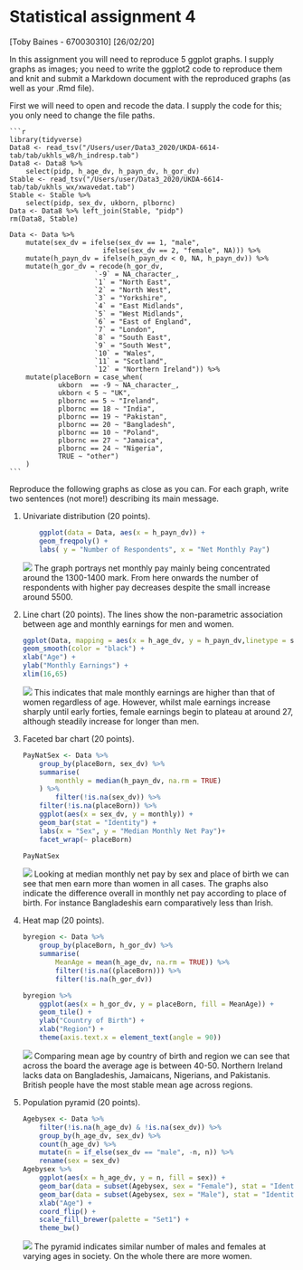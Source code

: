 Statistical assignment 4
================
\[Toby Baines - 670030310\]
\[26/02/20\]

In this assignment you will need to reproduce 5 ggplot graphs. I supply
graphs as images; you need to write the ggplot2 code to reproduce them
and knit and submit a Markdown document with the reproduced graphs (as
well as your .Rmd file).

First we will need to open and recode the data. I supply the code for
this; you only need to change the file paths.

    ```r
    library(tidyverse)
    Data8 <- read_tsv("/Users/user/Data3_2020/UKDA-6614-tab/tab/ukhls_w8/h_indresp.tab")
    Data8 <- Data8 %>%
        select(pidp, h_age_dv, h_payn_dv, h_gor_dv)
    Stable <- read_tsv("/Users/user/Data3_2020/UKDA-6614-tab/tab/ukhls_wx/xwavedat.tab")
    Stable <- Stable %>%
        select(pidp, sex_dv, ukborn, plbornc)
    Data <- Data8 %>% left_join(Stable, "pidp")
    rm(Data8, Stable)
    
    Data <- Data %>%
        mutate(sex_dv = ifelse(sex_dv == 1, "male",
                           ifelse(sex_dv == 2, "female", NA))) %>%
        mutate(h_payn_dv = ifelse(h_payn_dv < 0, NA, h_payn_dv)) %>%
        mutate(h_gor_dv = recode(h_gor_dv,
                         `-9` = NA_character_,
                         `1` = "North East",
                         `2` = "North West",
                         `3` = "Yorkshire",
                         `4` = "East Midlands",
                         `5` = "West Midlands",
                         `6` = "East of England",
                         `7` = "London",
                         `8` = "South East",
                         `9` = "South West",
                         `10` = "Wales",
                         `11` = "Scotland",
                         `12` = "Northern Ireland")) %>%
        mutate(placeBorn = case_when(
                ukborn  == -9 ~ NA_character_,
                ukborn < 5 ~ "UK",
                plbornc == 5 ~ "Ireland",
                plbornc == 18 ~ "India",
                plbornc == 19 ~ "Pakistan",
                plbornc == 20 ~ "Bangladesh",
                plbornc == 10 ~ "Poland",
                plbornc == 27 ~ "Jamaica",
                plbornc == 24 ~ "Nigeria",
                TRUE ~ "other")
        )
    ```

Reproduce the following graphs as close as you can. For each graph,
write two sentences (not more\!) describing its main message.

1.  Univariate distribution (20 points).
    
    ``` r
        ggplot(data = Data, aes(x = h_payn_dv)) +
        geom_freqpoly() +
        labs( y = "Number of Respondents", x = "Net Monthly Pay")
    ```
    
    ![](assignment4_files/figure-gfm/unnamed-chunk-2-1.png)<!-- --> The
    graph portrays net monthly pay mainly being concentrated around the
    1300-1400 mark. From here onwards the number of respondents with
    higher pay decreases despite the small increase around 5500.

2.  Line chart (20 points). The lines show the non-parametric
    association between age and monthly earnings for men and
    women.
    
    ``` r
    ggplot(Data, mapping = aes(x = h_age_dv, y = h_payn_dv,linetype = sex_dv)) +
    geom_smooth(color = "black") +
    xlab("Age") +
    ylab("Monthly Earnings") +
    xlim(16,65) 
    ```
    
    ![](assignment4_files/figure-gfm/unnamed-chunk-3-1.png)<!-- --> This
    indicates that male monthly earnings are higher than that of women
    regardless of age. However, whilst male earnings increase sharply
    until early forties, female earnings begin to plateau at around 27,
    although steadily increase for longer than men.

3.  Faceted bar chart (20 points).
    
    ``` r
    PayNatSex <- Data %>%
        group_by(placeBorn, sex_dv) %>%
        summarise(
            monthly = median(h_payn_dv, na.rm = TRUE)
        ) %>%
            filter(!is.na(sex_dv)) %>%
        filter(!is.na(placeBorn)) %>%
        ggplot(aes(x = sex_dv, y = monthly)) +
        geom_bar(stat = "Identity") +
        labs(x = "Sex", y = "Median Monthly Net Pay")+
        facet_wrap(~ placeBorn)
    
    PayNatSex
    ```
    
    ![](assignment4_files/figure-gfm/unnamed-chunk-4-1.png)<!-- -->
    Looking at median monthly net pay by sex and place of birth we can
    see that men earn more than women in all cases. The graphs also
    indicate the difference overall in monthly net pay according to
    place of birth. For instance Bangladeshis earn comparatively less
    than Irish.

4.  Heat map (20 points).
    
    ``` r
    byregion <- Data %>% 
        group_by(placeBorn, h_gor_dv) %>%
        summarise(
            MeanAge = mean(h_age_dv, na.rm = TRUE)) %>%
            filter(!is.na((placeBorn))) %>%
            filter(!is.na(h_gor_dv))
    
    byregion %>%
        ggplot(aes(x = h_gor_dv, y = placeBorn, fill = MeanAge)) +
        geom_tile() +
        ylab("Country of Birth") +
        xlab("Region") +
        theme(axis.text.x = element_text(angle = 90))
    ```
    
    ![](assignment4_files/figure-gfm/unnamed-chunk-5-1.png)<!-- -->
    Comparing mean age by country of birth and region we can see that
    across the board the average age is between 40-50. Northern Ireland
    lacks data on Bangladeshis, Jamaicans, Nigerians, and Pakistanis.
    British people have the most stable mean age across regions.

5.  Population pyramid (20 points).
    
    ``` r
    Agebysex <- Data %>%
        filter(!is.na(h_age_dv) & !is.na(sex_dv)) %>%
        group_by(h_age_dv, sex_dv) %>%
        count(h_age_dv) %>%
        mutate(n = if_else(sex_dv == "male", -n, n)) %>%
        rename(sex = sex_dv)
    Agebysex %>%
        ggplot(aes(x = h_age_dv, y = n, fill = sex)) +
        geom_bar(data = subset(Agebysex, sex = "Female"), stat = "Identity") +
        geom_bar(data = subset(Agebysex, sex = "Male"), stat = "Identity") +
        xlab("Age") +
        coord_flip() +
        scale_fill_brewer(palette = "Set1") +
        theme_bw()
    ```
    
    ![](assignment4_files/figure-gfm/unnamed-chunk-6-1.png)<!-- --> The
    pyramid indicates similar number of males and females at varying
    ages in society. On the whole there are more women.
